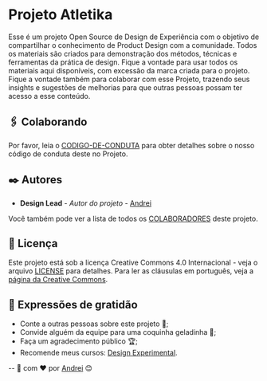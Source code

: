 # Projeto Atletika

Esse é um projeto Open Source de Design de Experiência com o objetivo de compartilhar o conhecimento de Product Design com a comunidade. Todos os materiais são criados para demonstração dos  métodos, técnicas e ferramentas da prática de design. Fique a vontade para usar todos os materiais aqui disponíveis, com excessão da marca criada para o projeto. Fique a vontade também para colaborar com esse Projeto, trazendo seus insights e sugestões de melhorias para que outras pessoas possam ter acesso a esse conteúdo.

## 🖇️ Colaborando

Por favor, leia o [CODIGO-DE-CONDUTA](https://github.com/designexperimental/projeto-atletika/blob/main/CODIGO-DE-CONDUTA.md) para obter detalhes sobre o nosso código de conduta deste no Projeto.

## ✒️ Autores

* **Design Lead** - *Autor do projeto* - [Andrei](https://github.com/andreiomega)

Você também pode ver a lista de todos os [COLABORADORES](https://github.com/designexperimental/projeto-atletika/blob/main/COLABORADORES.md) deste projeto.

## 📄 Licença

Este projeto está sob a licença Creative Commons 4.0 Internacional - veja o arquivo [LICENSE](https://github.com/designexperimental/projeto-atletika/blob/main/LICENSE) para detalhes.
Para ler as cláusulas em português, veja a [página da Creative Commons](https://creativecommons.org/licenses/by/4.0/legalcode.pt).

## 🎁 Expressões de gratidão

* Conte a outras pessoas sobre este projeto 📢;
* Convide alguém da equipe para uma coquinha geladinha 🥤;
* Faça um agradecimento público 🏆;
* Recomende meus cursos: [Design Experimental](https://designexperimental.com.br/cursos).


--
🎨 com ❤️ por [Andrei](https://github.com/andreiomega) 😊
